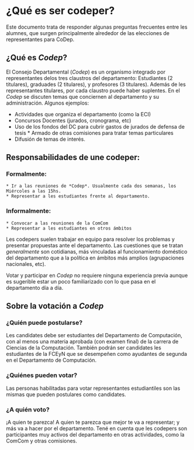 # ¿Qué es ser codeper?

Este documento trata de responder algunas preguntas frecuentes entre les alumnes, que surgen principalmente alrededor de las elecciones de representantes para CoDep.

## ¿Qué es *Codep*?

El Consejo Departamental (*Codep*) es un organismo integrado por representantes delos tres claustros del departamento: Estudiantes (2 titulares), graduades (2 titulares), y profesores (3 titulares). Además de les representantes titulares, por cada claustro puede haber suplentes.
En el *Codep* se discuten temas que conciernen al departamento y su administración. Algunos ejemplos:
   * Actividades que organiza el departamento (como la ECI)
   * Concursos Docentes (jurados, cronograma, etc)
   * Uso de los fondos del DC para cubrir gastos de jurados de defensa de tesis    * Armado de otras comisiones para tratar temas particulares
   * Difusión de temas de interés.

## Responsabilidades de une codeper:

### Formalmente:

    * Ir a las reuniones de *Codep*. Usualmente cada dos semanas, los Miércoles a las 15hs.
    * Representar a les estudiantes frente al departamento.

### Informalmente:

    * Convocar a las reuniones de la ComCom
    * Representar a les estudiantes en otros ámbitos

Les codepers suelen trabajar en equipo para resolver los problemas y presentar propuestas ante el departamento. Las cuestiones que se tratan *generalmente* son cotidianas, más vinculadas al funcionamiento doméstico del departamento que a la política en ámbitos más amplios (agrupaciones nacionales, etc).

Votar y participar en *Codep* no requiere ninguna experiencia previa aunque es sugerible estar un poco familiarizado con lo que pasa en el departamento día a día.

## Sobre la votación a *Codep*

### ¿Quién puede postularse?

Les candidates debe ser estudiantes del Departamento de Computación, con al menos una materia aprobada (con examen final) de la carrera de Ciencias de la Computación. También podrán ser candidates les estudiantes de la FCEyN que se desempeñen como ayudantes de segunda en el Departamento de Computación.

### ¿Quiénes pueden votar?

Las personas habilitadas para votar representantes estudiantiles son las mismas que pueden postulares como candidates.

### ¿A quién voto?

¡A quien te parezca! A quien te parezca que mejor te va a representar; y más va a hacer por el departamento.
Tené en cuenta que les codepers son participantes muy activos del departamento en otras actividades, como la ComCom y otras comisiones.